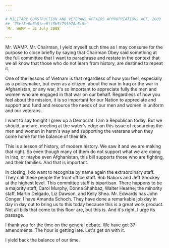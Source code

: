 ```yaml
---
---

# MILITARY CONSTRUCTION AND VETERANS AFFAIRS APPROPRIATIONS ACT, 2009
## `73ef5e0c5b0fee6ff5b5f793b78a5c5e`
`Mr. WAMP — 31 July 2008`

---
```



Mr. WAMP. Mr. Chairman, I yield myself such time as I may consume for 
the purpose to close briefly by saying that Chairman Obey said 
something at the full committee that I want to paraphrase and restate 
in the context that we all know that those who do not learn from 
history, are destined to repeat it.

One of the lessons of Vietnam is that regardless of how you feel, 
especially as a policymaker, but even as a citizen, about the war in 
Iraq or the war in Afghanistan, or any war, it's so important to 
appreciate fully the men and women who are engaged in that war on our 
behalf. Regardless of how you feel about the mission, it is so 
important for our Nation to appreciate and support and fund and 
resource the needs of our men and women in uniform and our veterans.

I want to say tonight I grew up a Democrat. I am a Republican today. 
But we should, and are, meeting at the water's edge on this issue of 
resourcing the men and women in harm's way and supporting the veterans 
when they come home for the balance of their life.

This is a lesson of history, of modern history. We saw it and we are 
making that right. So even though many of them do not support what we 
are doing in Iraq, or maybe even Afghanistan, this bill supports those 
who are fighting, and their families. And that is important.

In closing, I do want to recognize by name again the extraordinary 
staff. They call these people the front office staff. Rob Nabors and 
Jeff Shockey at the highest level. This committee staff is bipartisan. 
There happens to be a majority staff, Carol Murphy, Donna Shahbaz, 
Walter Hearne; the minority staff, Martin Delgado, Liz Dawson, and 
Kelly Shea. Mr. Edwards has John Conger, I have Amanda Schoch. They 
have done a remarkable job day in day in day out to bring us to this 
today because this is a great work product. Not all bills that come to 
this floor are, but this is. And it's right. I urge its passage.

I thank you for the time on the general debate. We have got 37 
amendments. The hour is getting late. Let's get on with it.

I yield back the balance of our time.